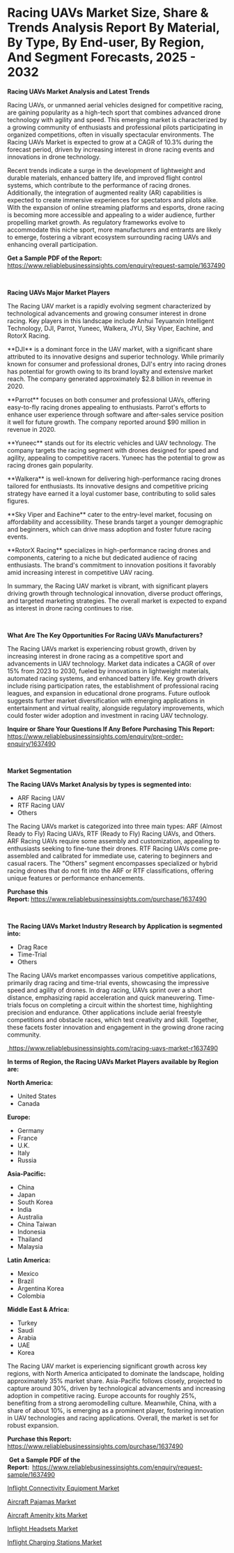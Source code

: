 <p><h1>Racing UAVs Market Size, Share & Trends Analysis Report By Material, By Type, By End-user, By Region, And Segment Forecasts, 2025 - 2032</h1></p><p><strong>Racing UAVs Market Analysis and Latest Trends</strong></p>
<p><p>Racing UAVs, or unmanned aerial vehicles designed for competitive racing, are gaining popularity as a high-tech sport that combines advanced drone technology with agility and speed. This emerging market is characterized by a growing community of enthusiasts and professional pilots participating in organized competitions, often in visually spectacular environments. The Racing UAVs Market is expected to grow at a CAGR of 10.3% during the forecast period, driven by increasing interest in drone racing events and innovations in drone technology.</p><p>Recent trends indicate a surge in the development of lightweight and durable materials, enhanced battery life, and improved flight control systems, which contribute to the performance of racing drones. Additionally, the integration of augmented reality (AR) capabilities is expected to create immersive experiences for spectators and pilots alike. With the expansion of online streaming platforms and esports, drone racing is becoming more accessible and appealing to a wider audience, further propelling market growth. As regulatory frameworks evolve to accommodate this niche sport, more manufacturers and entrants are likely to emerge, fostering a vibrant ecosystem surrounding racing UAVs and enhancing overall participation.</p></p>
<p><strong>Get a Sample PDF of the Report:&nbsp;</strong> <a href="https://www.reliablebusinessinsights.com/enquiry/request-sample/1637490?utm_campaign=57&utm_medium=2&utm_source=Github&utm_content=ia&utm_term=23032025&utm_id=racing-uavs">https://www.reliablebusinessinsights.com/enquiry/request-sample/1637490</a></p>
<p>&nbsp;</p>
<p><strong>Racing UAVs Major Market Players</strong></p>
<p><p>The Racing UAV market is a rapidly evolving segment characterized by technological advancements and growing consumer interest in drone racing. Key players in this landscape include Anhui Teyuanxin Intelligent Technology, DJI, Parrot, Yuneec, Walkera, JYU, Sky Viper, Eachine, and RotorX Racing.</p><p>**DJI** is a dominant force in the UAV market, with a significant share attributed to its innovative designs and superior technology. While primarily known for consumer and professional drones, DJI's entry into racing drones has potential for growth owing to its brand loyalty and extensive market reach. The company generated approximately $2.8 billion in revenue in 2020.</p><p>**Parrot** focuses on both consumer and professional UAVs, offering easy-to-fly racing drones appealing to enthusiasts. Parrot's efforts to enhance user experience through software and after-sales service position it well for future growth. The company reported around $90 million in revenue in 2020.</p><p>**Yuneec** stands out for its electric vehicles and UAV technology. The company targets the racing segment with drones designed for speed and agility, appealing to competitive racers. Yuneec has the potential to grow as racing drones gain popularity.</p><p>**Walkera** is well-known for delivering high-performance racing drones tailored for enthusiasts. Its innovative designs and competitive pricing strategy have earned it a loyal customer base, contributing to solid sales figures.</p><p>**Sky Viper and Eachine** cater to the entry-level market, focusing on affordability and accessibility. These brands target a younger demographic and beginners, which can drive mass adoption and foster future racing events.</p><p>**RotorX Racing** specializes in high-performance racing drones and components, catering to a niche but dedicated audience of racing enthusiasts. The brand's commitment to innovation positions it favorably amid increasing interest in competitive UAV racing.</p><p>In summary, the Racing UAV market is vibrant, with significant players driving growth through technological innovation, diverse product offerings, and targeted marketing strategies. The overall market is expected to expand as interest in drone racing continues to rise.</p></p>
<p>&nbsp;</p>
<p><strong>What Are The Key Opportunities For Racing UAVs Manufacturers?</strong></p>
<p><p>The Racing UAVs market is experiencing robust growth, driven by increasing interest in drone racing as a competitive sport and advancements in UAV technology. Market data indicates a CAGR of over 15% from 2023 to 2030, fueled by innovations in lightweight materials, automated racing systems, and enhanced battery life. Key growth drivers include rising participation rates, the establishment of professional racing leagues, and expansion in educational drone programs. Future outlook suggests further market diversification with emerging applications in entertainment and virtual reality, alongside regulatory improvements, which could foster wider adoption and investment in racing UAV technology.</p></p>
<p><strong>Inquire or Share Your Questions If Any Before Purchasing This Report:</strong> <a href="https://www.reliablebusinessinsights.com/enquiry/pre-order-enquiry/1637490?utm_campaign=57&utm_medium=2&utm_source=Github&utm_content=ia&utm_term=23032025&utm_id=racing-uavs">https://www.reliablebusinessinsights.com/enquiry/pre-order-enquiry/1637490</a></p>
<p>&nbsp;</p>
<p><strong>Market Segmentation</strong></p>
<p><strong>The Racing UAVs Market Analysis by types is segmented into:</strong></p>
<p><ul><li>ARF Racing UAV</li><li>RTF Racing UAV</li><li>Others</li></ul></p>
<p><p>The Racing UAVs market is categorized into three main types: ARF (Almost Ready to Fly) Racing UAVs, RTF (Ready to Fly) Racing UAVs, and Others. ARF Racing UAVs require some assembly and customization, appealing to enthusiasts seeking to fine-tune their drones. RTF Racing UAVs come pre-assembled and calibrated for immediate use, catering to beginners and casual racers. The "Others" segment encompasses specialized or hybrid racing drones that do not fit into the ARF or RTF classifications, offering unique features or performance enhancements.</p></p>
<p><strong>Purchase this Report:&nbsp;</strong><a href="https://www.reliablebusinessinsights.com/purchase/1637490?utm_campaign=57&utm_medium=2&utm_source=Github&utm_content=ia&utm_term=23032025&utm_id=racing-uavs">https://www.reliablebusinessinsights.com/purchase/1637490</a></p>
<p>&nbsp;</p>
<p><strong>The Racing UAVs Market Industry Research by Application is segmented into:</strong></p>
<p><ul><li>Drag Race</li><li>Time-Trial</li><li>Others</li></ul></p>
<p><p>The Racing UAVs market encompasses various competitive applications, primarily drag racing and time-trial events, showcasing the impressive speed and agility of drones. In drag racing, UAVs sprint over a short distance, emphasizing rapid acceleration and quick maneuvering. Time-trials focus on completing a circuit within the shortest time, highlighting precision and endurance. Other applications include aerial freestyle competitions and obstacle races, which test creativity and skill. Together, these facets foster innovation and engagement in the growing drone racing community.</p></p>
<p><a href="https://www.reliablebusinessinsights.com/racing-uavs-market-r1637490?utm_campaign=57&utm_medium=2&utm_source=Github&utm_content=ia&utm_term=23032025&utm_id=racing-uavs">&nbsp;https://www.reliablebusinessinsights.com/racing-uavs-market-r1637490</a></p>
<p><strong>In terms of Region, the Racing UAVs Market Players available by Region are:</strong></p>
<p>
    <p> <strong> North America: </strong>
        <ul>
            <li>United States</li>
            <li>Canada</li>
        </ul>
        </p> 
    <p> <strong> Europe: </strong>
        <ul>
            <li>Germany</li>
            <li>France</li>
            <li>U.K.</li>
            <li>Italy</li>
            <li>Russia</li>
        </ul>
        </p> 
    <p> <strong> Asia-Pacific: </strong>
        <ul>
            <li>China</li>
            <li>Japan</li>
            <li>South Korea</li>
            <li>India</li>
            <li>Australia</li>
            <li>China Taiwan</li>
            <li>Indonesia</li>
            <li>Thailand</li>
            <li>Malaysia</li>
        </ul>
        </p> 
    <p> <strong> Latin America: </strong>
        <ul>
            <li>Mexico</li>
            <li>Brazil</li>
            <li>Argentina Korea</li>
            <li>Colombia</li>
        </ul>
        </p> 
    <p> <strong> Middle East & Africa: </strong>
        <ul>
            <li>Turkey</li>
            <li>Saudi</li>
            <li>Arabia</li>
            <li>UAE</li>
            <li>Korea</li>
        </ul>
    </p>
    </p>
<p><p>The Racing UAV market is experiencing significant growth across key regions, with North America anticipated to dominate the landscape, holding approximately 35% market share. Asia-Pacific follows closely, projected to capture around 30%, driven by technological advancements and increasing adoption in competitive racing. Europe accounts for roughly 25%, benefiting from a strong aeromodelling culture. Meanwhile, China, with a share of about 10%, is emerging as a prominent player, fostering innovation in UAV technologies and racing applications. Overall, the market is set for robust expansion.</p></p>
<p><strong>Purchase this Report: </strong><a href="https://www.reliablebusinessinsights.com/purchase/1637490?utm_campaign=57&utm_medium=2&utm_source=Github&utm_content=ia&utm_term=23032025&utm_id=racing-uavs">https://www.reliablebusinessinsights.com/purchase/1637490</a></p>
<p>&nbsp;<strong>Get a Sample PDF of the Report:&nbsp;&nbsp;</strong><a href="https://www.reliablebusinessinsights.com/enquiry/request-sample/1637490?utm_campaign=57&utm_medium=2&utm_source=Github&utm_content=ia&utm_term=23032025&utm_id=racing-uavs">https://www.reliablebusinessinsights.com/enquiry/request-sample/1637490</a></p>
<p><strong></strong></p>
<p><p><a href="https://github.com/brinnoifon/Market-Research-Report-List-1/blob/main/inflight-connectivity-equipment-market.md?utm_campaign=57&utm_medium=2&utm_source=Github&utm_content=ia&utm_term=23032025&utm_id=racing-uavs">Inflight Connectivity Equipment Market</a></p><p><a href="https://github.com/rjaibiagha/Market-Research-Report-List-1/blob/main/aircraft-pajamas-market.md?utm_campaign=57&utm_medium=2&utm_source=Github&utm_content=ia&utm_term=23032025&utm_id=racing-uavs">Aircraft Pajamas Market</a></p><p><a href="https://github.com/godekkutero4/Market-Research-Report-List-1/blob/main/aircraft-amenity-kits-market.md?utm_campaign=57&utm_medium=2&utm_source=Github&utm_content=ia&utm_term=23032025&utm_id=racing-uavs">Aircraft Amenity kits Market</a></p><p><a href="https://github.com/rumaskdallys2/Market-Research-Report-List-1/blob/main/inflight-headsets-market.md?utm_campaign=57&utm_medium=2&utm_source=Github&utm_content=ia&utm_term=23032025&utm_id=racing-uavs">Inflight Headsets Market</a></p><p><a href="https://github.com/trenkkwasek84/Market-Research-Report-List-1/blob/main/inflight-charging-stations-market.md?utm_campaign=57&utm_medium=2&utm_source=Github&utm_content=ia&utm_term=23032025&utm_id=racing-uavs">Inflight Charging Stations Market</a></p></p>